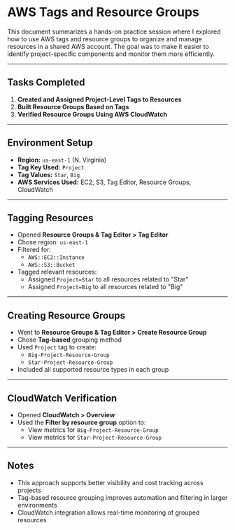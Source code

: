 # AWS Tags and Resource Groups

This document summarizes a hands-on practice session where I explored how to use AWS tags and resource groups to organize and manage resources in a shared AWS account. The goal was to make it easier to identify project-specific components and monitor them more efficiently.

---

## Tasks Completed

1. **Created and Assigned Project-Level Tags to Resources**
2. **Built Resource Groups Based on Tags**
3. **Verified Resource Groups Using AWS CloudWatch**

---

## Environment Setup

- **Region:** `us-east-1` (N. Virginia)
- **Tag Key Used:** `Project`
- **Tag Values:** `Star`, `Big`
- **AWS Services Used:** EC2, S3, Tag Editor, Resource Groups, CloudWatch

---

## Tagging Resources

- Opened **Resource Groups & Tag Editor > Tag Editor**
- Chose region: `us-east-1`
- Filtered for:
  - `AWS::EC2::Instance`
  - `AWS::S3::Bucket`
- Tagged relevant resources:
  - Assigned `Project=Star` to all resources related to "Star"
  - Assigned `Project=Big` to all resources related to "Big"

---

## Creating Resource Groups

- Went to **Resource Groups & Tag Editor > Create Resource Group**
- Chose **Tag-based** grouping method
- Used `Project` tag to create:
  - `Big-Project-Resource-Group`
  - `Star-Project-Resource-Group`
- Included all supported resource types in each group

---

## CloudWatch Verification

- Opened **CloudWatch > Overview**
- Used the **Filter by resource group** option to:
  - View metrics for `Big-Project-Resource-Group`
  - View metrics for `Star-Project-Resource-Group`

---

## Notes

- This approach supports better visibility and cost tracking across projects
- Tag-based resource grouping improves automation and filtering in larger environments
- CloudWatch integration allows real-time monitoring of grouped resources

